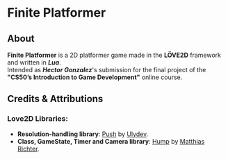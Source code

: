 # Finite Platformer

## About

**Finite Platformer** is a 2D platformer game made in the **LÖVE2D** framework and written in ***Lua***.  
Intended as ***Hector Gonzalez***'s submission for the final project of the **"CS50’s Introduction to Game Development"** online course.

## Credits & Attributions

### Love2D Libraries:

- **Resolution-handling library**: [Push](https://github.com/Ulydev/push) by [Ulydev](https://github.com/Ulydev).
- **Class, GameState, Timer and Camera library**: [Hump](https://github.com/vrld/hump) by [Matthias Richter](https://github.com/vrld).